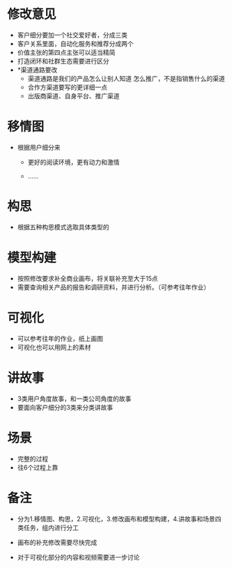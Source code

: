 # 修改意见
* 客户细分要加一个社交爱好者，分成三类
* 客户关系里面，自动化服务和推荐分成两个
* 价值主张的第四点主张可以适当精简
* 打造闭环和社群生态需要进行区分
* *渠道通路要改
   * 渠道通路是我们的产品怎么让别人知道 怎么推广，不是指销售什么的渠道
   * 合作方渠道要写的更详细一点
   * 出版商渠道、自身平台、推广渠道

# 移情图

* 根据用户细分来

  * 更好的阅读环境，更有动力和激情

  * ……

# 构思
* 根据五种构思模式选取具体类型的

# 模型构建
* 按照修改要求补全商业画布，将关联补充至大于15点
* 需要查询相关产品的报告和调研资料，并进行分析。（可参考往年作业）

# 可视化
* 可以参考往年的作业，纸上画图
* 可视化也可以用网上的素材


# 讲故事
* 3类用户角度故事，和一类公司角度的故事
* 要面向客户细分的3类来分类讲故事

#  场景

* 完整的过程
* 往6个过程上靠



# 备注

* 分为1.移情图、构思，2.可视化，3.修改画布和模型构建，4.讲故事和场景四类任务，组内进行分工
* 画布的补充修改需要尽快完成

* 对于可视化部分的内容和视频需要进一步讨论

